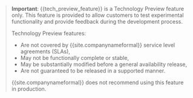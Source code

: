 > **Important**: {{tech_preview_feature}} is a Technology Preview feature only. This feature is provided to allow customers to test experimental functionality and provide feedback during the development process.
>
> Technology Preview features:
>
> - Are not covered by {{site.companynameformal}} service level agreements (SLAs),
> - May not be functionally complete or stable,
> - May be substantially modified before a general availability release,
> - Are not guaranteed to be released in a supported manner.
>
> {{site.companynameformal}} does not recommend using this feature in production.
